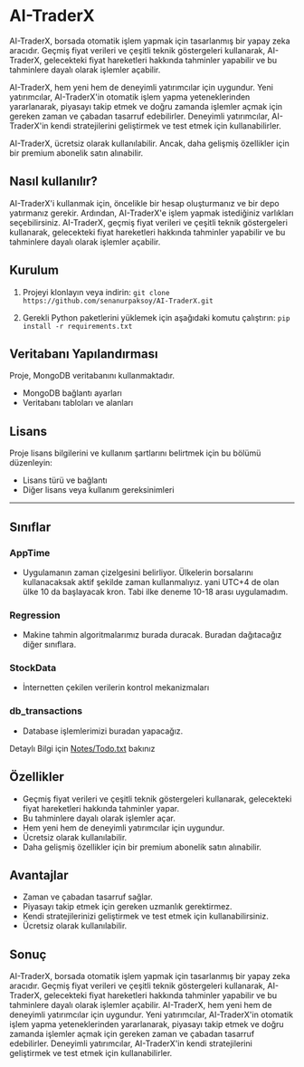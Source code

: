 # AI-TraderX

AI-TraderX, borsada otomatik işlem yapmak için tasarlanmış bir yapay zeka aracıdır. Geçmiş fiyat verileri ve çeşitli teknik göstergeleri kullanarak, AI-TraderX, gelecekteki fiyat hareketleri hakkında tahminler yapabilir ve bu tahminlere dayalı olarak işlemler açabilir.

AI-TraderX, hem yeni hem de deneyimli yatırımcılar için uygundur. Yeni yatırımcılar, AI-TraderX'in otomatik işlem yapma yeteneklerinden yararlanarak, piyasayı takip etmek ve doğru zamanda işlemler açmak için gereken zaman ve çabadan tasarruf edebilirler. Deneyimli yatırımcılar, AI-TraderX'in kendi stratejilerini geliştirmek ve test etmek için kullanabilirler.

AI-TraderX, ücretsiz olarak kullanılabilir. Ancak, daha gelişmiş özellikler için bir premium abonelik satın alınabilir.

## Nasıl kullanılır?

AI-TraderX'i kullanmak için, öncelikle bir hesap oluşturmanız ve bir depo yatırmanız gerekir. Ardından, AI-TraderX'e işlem yapmak istediğiniz varlıkları seçebilirsiniz. AI-TraderX, geçmiş fiyat verileri ve çeşitli teknik göstergeleri kullanarak, gelecekteki fiyat hareketleri hakkında tahminler yapabilir ve bu tahminlere dayalı olarak işlemler açabilir.

## Kurulum

1. Projeyi klonlayın veya indirin:
`git clone https://github.com/senanurpaksoy/AI-TraderX.git`

2. Gerekli Python paketlerini yüklemek için aşağıdaki komutu çalıştırın:
`pip install -r requirements.txt`

## Veritabanı Yapılandırması

Proje, MongoDB veritabanını kullanmaktadır.

- MongoDB bağlantı ayarları
- Veritabanı tabloları ve alanları

## Lisans

Proje lisans bilgilerini ve kullanım şartlarını belirtmek için bu bölümü düzenleyin:

- Lisans türü ve bağlantı
- Diğer lisans veya kullanım gereksinimleri

---
## Sınıflar
### AppTime 
 * Uygulamanın zaman çizelgesini belirliyor. Ülkelerin borsalarını kullanacaksak aktif şekilde zaman kullanmalıyız. yani UTC+4 de olan ülke 10 da başlayacak kron. Tabi ilke deneme 10-18 arası uygulamadım.
### Regression 
 * Makine tahmin algoritmalarımız burada duracak. Buradan dağıtacağız diğer sınıflara.
### StockData 
 * İnternetten çekilen verilerin kontrol mekanizmaları
### db_transactions 
 * Database işlemlerimizi buradan yapacağız.

Detaylı Bilgi için [Notes/Todo.txt](Notes/Todo.txt) bakınız


## Özellikler

* Geçmiş fiyat verileri ve çeşitli teknik göstergeleri kullanarak, gelecekteki fiyat hareketleri hakkında tahminler yapar.
* Bu tahminlere dayalı olarak işlemler açar.
* Hem yeni hem de deneyimli yatırımcılar için uygundur.
* Ücretsiz olarak kullanılabilir.
* Daha gelişmiş özellikler için bir premium abonelik satın alınabilir.

## Avantajlar

* Zaman ve çabadan tasarruf sağlar.
* Piyasayı takip etmek için gereken uzmanlık gerektirmez.
* Kendi stratejilerinizi geliştirmek ve test etmek için kullanabilirsiniz.
* Ücretsiz olarak kullanılabilir.

## Sonuç

AI-TraderX, borsada otomatik işlem yapmak için tasarlanmış bir yapay zeka aracıdır. Geçmiş fiyat verileri ve çeşitli teknik göstergeleri kullanarak, AI-TraderX, gelecekteki fiyat hareketleri hakkında tahminler yapabilir ve bu tahminlere dayalı olarak işlemler açabilir. AI-TraderX, hem yeni hem de deneyimli yatırımcılar için uygundur. Yeni yatırımcılar, AI-TraderX'in otomatik işlem yapma yeteneklerinden yararlanarak, piyasayı takip etmek ve doğru zamanda işlemler açmak için gereken zaman ve çabadan tasarruf edebilirler. Deneyimli yatırımcılar, AI-TraderX'in kendi stratejilerini geliştirmek ve test etmek için kullanabilirler.
